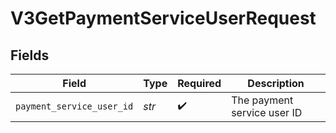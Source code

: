 # V3GetPaymentServiceUserRequest


## Fields

| Field                       | Type                        | Required                    | Description                 |
| --------------------------- | --------------------------- | --------------------------- | --------------------------- |
| `payment_service_user_id`   | *str*                       | :heavy_check_mark:          | The payment service user ID |